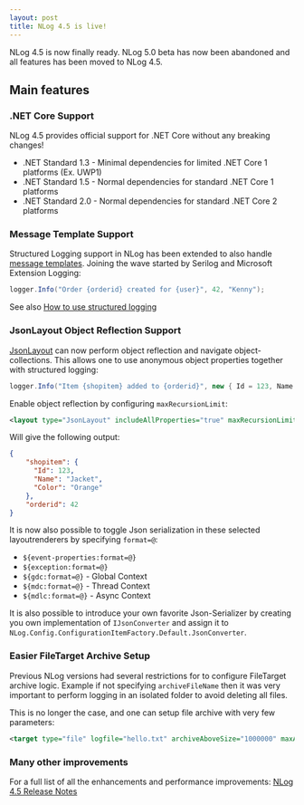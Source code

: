 ```yaml
---
layout: post
title: NLog 4.5 is live!
---
```


NLog 4.5 is now finally ready. NLog 5.0 beta has now been abandoned and all features has been moved to NLog 4.5. 

## Main features

### .NET Core Support

NLog 4.5 provides official support for .NET Core without any breaking changes!

- .NET Standard 1.3 - Minimal dependencies for limited .NET Core 1 platforms (Ex. UWP1)
- .NET Standard 1.5 - Normal dependencies for standard .NET Core 1 platforms
- .NET Standard 2.0 - Normal dependencies for standard .NET Core 2 platforms

### Message Template Support

Structured Logging support in NLog has been extended to also handle [message templates](https://messagetemplates.org/).
Joining the wave started by Serilog and Microsoft Extension Logging:

```c#
logger.Info("Order {orderid} created for {user}", 42, "Kenny");
```

See also [How to use structured logging](https://github.com/NLog/NLog/wiki/How-to-use-structured-logging)

### JsonLayout Object Reflection Support

[JsonLayout](https://github.com/NLog/NLog/wiki/JsonLayout) can now perform object reflection and navigate object-collections.
This allows one to use anonymous object properties together with structured logging:

```c#
logger.Info("Item {shopitem} added to {orderid}", new { Id = 123, Name = "Jacket", Color = "Orange" }, 42);
```

Enable object reflection by configuring `maxRecursionLimit`:

```xml
<layout type="JsonLayout" includeAllProperties="true" maxRecursionLimit="10"/>
```

Will give the following output:

```json
{
    "shopitem": {
      "Id": 123,
      "Name": "Jacket",
      "Color": "Orange"
    },
    "orderid": 42
}
```

It is now also possible to toggle Json serialization in these selected layoutrenderers by specifying `format=@`:

- `${event-properties:format=@}`
- `${exception:format=@}`
- `${gdc:format=@}` - Global Context
- `${mdc:format=@}` - Thread Context
- `${mdlc:format=@}` - Async Context

It is also possible to introduce your own favorite Json-Serializer by creating you own
implementation of `IJsonConverter` and assign it to `NLog.Config.ConfigurationItemFactory.Default.JsonConverter`.

### Easier FileTarget Archive Setup
Previous NLog versions had several restrictions for to configure FileTarget archive logic. Example if not
specifying `archiveFileName` then it was very important to perform logging in an isolated folder to avoid
deleting all files.

This is no longer the case, and one can setup file archive with very few parameters:

```xml
<target type="file" logfile="hello.txt" archiveAboveSize="1000000" maxArchiveFiles="10" />
```

### Many other improvements

For a full list of all the enhancements and performance improvements: [NLog 4.5 Release Notes](https://github.com/NLog/NLog/releases/tag/v4.5)
